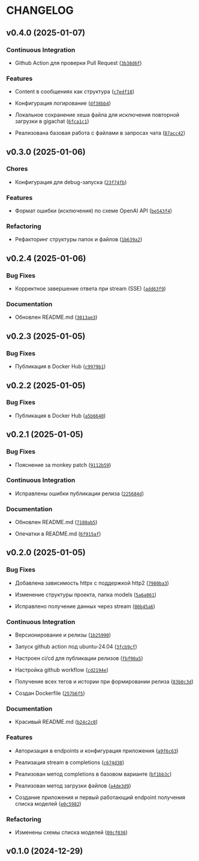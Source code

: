 # CHANGELOG


## v0.4.0 (2025-01-07)

### Continuous Integration

- Github Action для проверки Pull Request
  ([`3b38d6f`](https://github.com/antonko/gigachat-adapter/commit/3b38d6f5e8a7ed8720682337a37fda11b1346989))

### Features

- Content в сообщениях как структура
  ([`c7edf18`](https://github.com/antonko/gigachat-adapter/commit/c7edf1887ffb6c69273ccc4000116e112789a740))

- Конфигурация логирование
  ([`df38bb4`](https://github.com/antonko/gigachat-adapter/commit/df38bb4098f6716a1eb7ac6cdc6a6e7e994ba188))

- Локальное сохранение хеша файла для исключения повторной загрузки в gigachat
  ([`6fca1c1`](https://github.com/antonko/gigachat-adapter/commit/6fca1c186ad64ba6718c7adcfb65b96a90024f9a))

- Реализована базовая работа с файлами в запросах чата
  ([`87acc42`](https://github.com/antonko/gigachat-adapter/commit/87acc428d61f79456e206fe3bc015ecd54bed719))


## v0.3.0 (2025-01-06)

### Chores

- Конфигурация для debug-запуска
  ([`23f74fb`](https://github.com/antonko/gigachat-adapter/commit/23f74fb2f59f886e26e91f501f1345cce7c23835))

### Features

- Формат ошибки (исключения) по схеме OpenAI API
  ([`be543f4`](https://github.com/antonko/gigachat-adapter/commit/be543f467ef4a685c603dbe8072416539a5915a9))

### Refactoring

- Рефакторинг структуры папок и файлов
  ([`1b639a2`](https://github.com/antonko/gigachat-adapter/commit/1b639a2d3d69b70681f2dc1046d6f01400685553))


## v0.2.4 (2025-01-06)

### Bug Fixes

- Корректное завершение ответа при stream (SSE)
  ([`add63f9`](https://github.com/antonko/gigachat-adapter/commit/add63f9b50a525b26033b137d8f1b100fd25859c))

### Documentation

- Обновлен README.md
  ([`3013ae3`](https://github.com/antonko/gigachat-adapter/commit/3013ae35bb56a84b1ea11212e155e62a5405d112))


## v0.2.3 (2025-01-05)

### Bug Fixes

- Публикация в Docker Hub
  ([`c9979b1`](https://github.com/antonko/gigachat-adapter/commit/c9979b1471c3001214d6c00cfa92c23bf99fca5e))


## v0.2.2 (2025-01-05)

### Bug Fixes

- Публикация в Docker Hub
  ([`a5b6640`](https://github.com/antonko/gigachat-adapter/commit/a5b6640067c95850d1e5a76bf24435af47965d62))


## v0.2.1 (2025-01-05)

### Bug Fixes

- Пояснение за monkey patch
  ([`9112b59`](https://github.com/antonko/gigachat-adapter/commit/9112b59e3dff6a2d5e470d2f6fb4c2d68220d9fe))

### Continuous Integration

- Исправлены ошибки публикации релиза
  ([`225684d`](https://github.com/antonko/gigachat-adapter/commit/225684db83f15611c867d7a692f4d004340bebda))

### Documentation

- Обновлен README.md
  ([`7180ab5`](https://github.com/antonko/gigachat-adapter/commit/7180ab5e9a3d14f6b964ee0481c03224591ebb49))

- Опечатки в README.md
  ([`6f915af`](https://github.com/antonko/gigachat-adapter/commit/6f915afc535f699d578f812d06f51ffbf65a46c2))


## v0.2.0 (2025-01-05)

### Bug Fixes

- Добавлена зависимость httpx с поддержкой http2
  ([`7980ba3`](https://github.com/antonko/gigachat-adapter/commit/7980ba369d67f40a0d10dce7c509601ffa838955))

- Изменение структуры проекта, папка models
  ([`5a6a061`](https://github.com/antonko/gigachat-adapter/commit/5a6a0613fa247bfe80aa70616d8bcc90b75ff955))

- Исправлено получение данных через stream
  ([`00b45a6`](https://github.com/antonko/gigachat-adapter/commit/00b45a65e72a436f697615c65e1375dfaaf3c461))

### Continuous Integration

- Версионирование и релизы
  ([`1b25990`](https://github.com/antonko/gigachat-adapter/commit/1b259907360790c33d6efb6a7fba6265340eeb38))

- Запуск github action под ubuntu-24.04
  ([`3fcb9cf`](https://github.com/antonko/gigachat-adapter/commit/3fcb9cf198e09d74c8e626828c03305ff1d0cfd5))

- Настроен ci/cd для публикации релизов
  ([`fbf90a5`](https://github.com/antonko/gigachat-adapter/commit/fbf90a5b2e6bd72cfd6cd66f94185a9ca655b3f0))

- Настройка github workflow
  ([`cd2194e`](https://github.com/antonko/gigachat-adapter/commit/cd2194e604417466523623813c0a37dcdd5419f9))

- Получение всех тегов и истории при формировании релиза
  ([`83b0c3d`](https://github.com/antonko/gigachat-adapter/commit/83b0c3de09f31fc30c93b574e4f083a5117f43f6))

- Создан Dockerfile
  ([`257b6f5`](https://github.com/antonko/gigachat-adapter/commit/257b6f5d26be8cc11e2584dfdb0236b98458c6b3))

### Documentation

- Красивый README.md
  ([`b24c2c0`](https://github.com/antonko/gigachat-adapter/commit/b24c2c08464754e0823d7a906db6ccb7c1ba05d6))

### Features

- Авторизация в endpoints и конфигурация приложения
  ([`a9f6c63`](https://github.com/antonko/gigachat-adapter/commit/a9f6c63032d6d3b2f8b8a2bdec43b882ba126137))

- Реализация stream в completions
  ([`c674d38`](https://github.com/antonko/gigachat-adapter/commit/c674d38df0ae886a681376b2d611f99b78fb2b83))

- Реализован метод completions в базовом варианте
  ([`bf1bb3c`](https://github.com/antonko/gigachat-adapter/commit/bf1bb3cabff92166b6555004275e37fce7049712))

- Реализован метод загрузки файлов
  ([`a4de3d9`](https://github.com/antonko/gigachat-adapter/commit/a4de3d96ce9f2f9de947a2ced56b4fcdc4298238))

- Создание приложения и первый работающий endpoint получения списка моделей
  ([`e0c5982`](https://github.com/antonko/gigachat-adapter/commit/e0c598245734d56ff52ac8feca9f8f2b170c1db1))

### Refactoring

- Изменены схемы списка моделей
  ([`09cf036`](https://github.com/antonko/gigachat-adapter/commit/09cf03685f7ea7fafa7e182ca3585c3886f7c8ad))


## v0.1.0 (2024-12-29)
